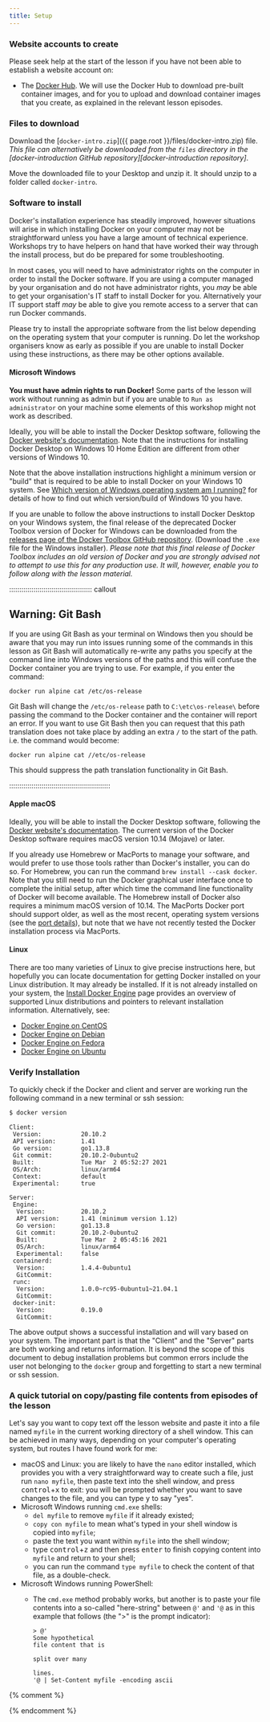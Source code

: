 ```yaml
---
title: Setup
---
```


### Website accounts to create

Please seek help at the start of the lesson if you have not been able to establish a website account on:

- The [Docker Hub](http://hub.docker.com). We will use the Docker Hub to download pre-built container images, and for you to upload and download container images that you create, as explained in the relevant lesson episodes.

### Files to download

Download the [`docker-intro.zip`]({{ page.root }}/files/docker-intro.zip) file. *This file can alternatively be downloaded from the `files` directory in the [docker-introduction GitHub repository][docker-introduction repository]*.

Move the downloaded file to your Desktop and unzip it. It should unzip to a folder called `docker-intro`.

### Software to install

Docker's installation experience has steadily improved, however situations will arise in which installing Docker on your computer may not be straightforward unless you have a large amount of technical experience.
Workshops try to have helpers on hand that have worked their way through the install process, but do be prepared for some troubleshooting.

In most cases, you will need to have administrator rights on the computer in order to install the Docker software. If you are using a computer managed by your organisation and do not have administrator rights, you *may* be able to get your organisation's IT staff to install Docker for you. Alternatively your IT support staff *may* be able to give you remote access to a server that can run Docker commands.

Please try to install the appropriate software from the list below depending on the operating system that your computer is running. Do let the workshop organisers know as early as possible if you are unable to install Docker using these instructions, as there may be other options available.

#### Microsoft Windows

**You must have admin rights to run Docker!** Some parts of the lesson will work without running as admin but if you are unable to `Run as administrator` on your machine some elements of this workshop might not work as described.

Ideally, you will be able to install the Docker Desktop software, following the [Docker website's documentation](https://docs.docker.com/docker-for-windows/install/). Note that the instructions for installing Docker Desktop on Windows 10 Home Edition are different from other versions of Windows 10.

Note that the above installation instructions highlight a minimum version or "build" that is required to be able to install Docker on your Windows 10 system. See [Which version of Windows operating system am I running?](https://support.microsoft.com/en-us/windows/which-version-of-windows-operating-system-am-i-running-628bec99-476a-2c13-5296-9dd081cdd808) for details of how to find out which version/build of Windows 10 you have.

If you are unable to follow the above instructions to install Docker Desktop on your Windows system, the final release of the deprecated Docker Toolbox version of Docker for Windows can be downloaded from the [releases page of the Docker Toolbox GitHub repository](https://github.com/docker/toolbox/releases). (Download the `.exe` file for the Windows installer). *Please note that this final release of Docker Toolbox includes an old version of Docker and you are strongly advised not to attempt to use this for any production use. It will, however, enable you to follow along with the lesson material.*

:::::::::::::::::::::::::::::::::::::::::  callout

## Warning: Git Bash

If you are using Git Bash as your terminal on Windows then you should be aware that you may run
into issues running some of the commands in this lesson as Git Bash will automatically re-write
any paths you specify at the command line into Windows versions of the paths and this will confuse
the Docker container you are trying to use. For example, if you enter the command:

```
docker run alpine cat /etc/os-release
```

Git Bash will change the `/etc/os-release` path to `C:\etc\os-release\` before passing the command
to the Docker container and the container will report an error. If you want to use Git Bash then you
can request that this path translation does not take place by adding an extra `/` to the start of the
path. i.e. the command would become:

```
docker run alpine cat //etc/os-release
```

This should suppress the path translation functionality in Git Bash.


::::::::::::::::::::::::::::::::::::::::::::::::::

#### Apple macOS

Ideally, you will be able to install the Docker Desktop software, following the
[Docker website's documentation](https://docs.docker.com/docker-for-mac/install/).
The current version of the Docker Desktop software requires macOS version 10.14 (Mojave) or later.

If you already use Homebrew or MacPorts to manage your software, and would prefer to use those
tools rather than Docker's installer, you can do so. For Homebrew, you can run the command
`brew install --cask docker`. Note that you still need to run the Docker graphical user interface
once to complete the initial setup, after which time the command line functionality of Docker will
become available. The Homebrew install of Docker also requires a minimum macOS version of 10.14.
The MacPorts Docker port should support older, as well as the most recent, operating system
versions (see the [port details](https://ports.macports.org/port/docker/details/)), but note that
we have not recently tested the Docker installation process via MacPorts.

#### Linux

There are too many varieties of Linux to give precise instructions here, but hopefully you can locate documentation for getting Docker installed on your Linux distribution. It may already be installed. If it is not already installed on your system, the [Install Docker Engine](https://docs.docker.com/engine/install/) page provides an overview of supported Linux distributions and pointers to relevant installation information. Alternatively, see:

- [Docker Engine on CentOS](https://docs.docker.com/install/linux/docker-ce/centos/)
- [Docker Engine on Debian](https://docs.docker.com/install/linux/docker-ce/debian/)
- [Docker Engine on Fedora](https://docs.docker.com/install/linux/docker-ce/fedora/)
- [Docker Engine on Ubuntu](https://docs.docker.com/install/linux/docker-ce/ubuntu/)

### Verify Installation

To quickly check if the Docker and client and server are working run the following command in a new terminal or ssh session:

```bash
$ docker version
```

```output
Client:
 Version:           20.10.2
 API version:       1.41
 Go version:        go1.13.8
 Git commit:        20.10.2-0ubuntu2
 Built:             Tue Mar  2 05:52:27 2021
 OS/Arch:           linux/arm64
 Context:           default
 Experimental:      true

Server:
 Engine:
  Version:          20.10.2
  API version:      1.41 (minimum version 1.12)
  Go version:       go1.13.8
  Git commit:       20.10.2-0ubuntu2
  Built:            Tue Mar  2 05:45:16 2021
  OS/Arch:          linux/arm64
  Experimental:     false
 containerd:
  Version:          1.4.4-0ubuntu1
  GitCommit:        
 runc:
  Version:          1.0.0~rc95-0ubuntu1~21.04.1
  GitCommit:        
 docker-init:
  Version:          0.19.0
  GitCommit:        
```

The above output shows a successful installation and will vary based on your system.  The important part is that the "Client" and the "Server" parts are both working and returns information.  It is beyond the scope of this document to debug installation problems but common errors include the user not belonging to the `docker` group and forgetting to start a new terminal or ssh session.

### A quick tutorial on copy/pasting file contents from episodes of the lesson

Let's say you want to copy text off the lesson website and paste it into a file named `myfile` in the current working directory of a shell window. This can be achieved in many ways, depending on your computer's operating system, but routes I have found work for me:

- macOS and Linux: you are likely to have the `nano` editor installed, which provides you with a very straightforward way to create such a file, just run `nano myfile`, then paste text into the shell window, and press <kbd>control</kbd>\+<kbd>x</kbd> to exit: you will be prompted whether you want to save changes to the file, and you can type <kbd>y</kbd> to say "yes".
- Microsoft Windows running `cmd.exe` shells:
  - `del myfile` to remove `myfile` if it already existed;
  - `copy con myfile` to mean what's typed in your shell window is copied into `myfile`;
  - paste the text you want within `myfile` into the shell window;
  - type <kbd>control</kbd>\+<kbd>z</kbd> and then press <kbd>enter</kbd> to finish copying content into `myfile` and return to your shell;
  - you can run the command `type myfile` to check the content of that file, as a double-check.
- Microsoft Windows running PowerShell:
  - The `cmd.exe` method probably works, but another is to paste your file contents into a so-called "here-string" between `@'` and `'@` as in this example that follows (the ">" is the prompt indicator):
    
    ```
    > @'
    Some hypothetical
    file content that is
    
    split over many
    
    lines.
    '@ | Set-Content myfile -encoding ascii
    ```



{% comment %}

<!--  LocalWords:  myfile kbd links.md md endcomment
-->

{% endcomment %}


